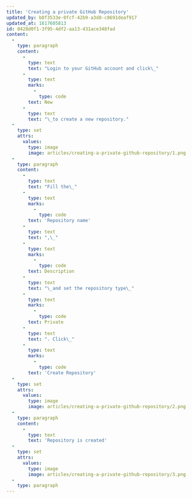 ```yaml
---
title: 'Creating a private GitHub Repository'
updated_by: b8f3533e-0fcf-42b9-a3d8-c8691deaf917
updated_at: 1617605813
id: 0428d0f1-3f95-4df2-aa13-431ace348fad
content:
  -
    type: paragraph
    content:
      -
        type: text
        text: "Login to your GitHub account and click\_"
      -
        type: text
        marks:
          -
            type: code
        text: New
      -
        type: text
        text: "\_to create a new repository."
  -
    type: set
    attrs:
      values:
        type: image
        image: articles/creating-a-private-github-repository/1.png
  -
    type: paragraph
    content:
      -
        type: text
        text: "Fill the\_"
      -
        type: text
        marks:
          -
            type: code
        text: 'Repository name'
      -
        type: text
        text: ",\_"
      -
        type: text
        marks:
          -
            type: code
        text: Description
      -
        type: text
        text: "\_and set the repository type\_"
      -
        type: text
        marks:
          -
            type: code
        text: Private
      -
        type: text
        text: ". Click\_"
      -
        type: text
        marks:
          -
            type: code
        text: 'Create Repository'
  -
    type: set
    attrs:
      values:
        type: image
        image: articles/creating-a-private-github-repository/2.png
  -
    type: paragraph
    content:
      -
        type: text
        text: 'Repository is created'
  -
    type: set
    attrs:
      values:
        type: image
        image: articles/creating-a-private-github-repository/3.png
  -
    type: paragraph
---
```

